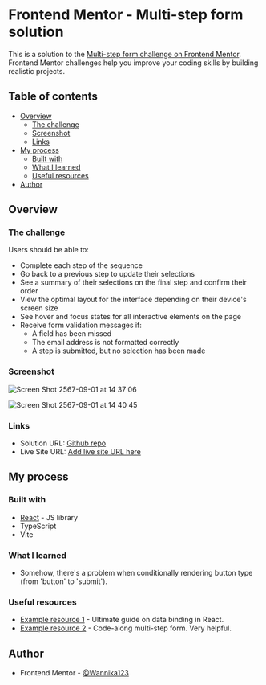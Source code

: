 # Frontend Mentor - Multi-step form solution

This is a solution to the [Multi-step form challenge on Frontend Mentor](https://www.frontendmentor.io/challenges/multistep-form-YVAnSdqQBJ). Frontend Mentor challenges help you improve your coding skills by building realistic projects. 

## Table of contents

- [Overview](#overview)
  - [The challenge](#the-challenge)
  - [Screenshot](#screenshot)
  - [Links](#links)
- [My process](#my-process)
  - [Built with](#built-with)
  - [What I learned](#what-i-learned)
  - [Useful resources](#useful-resources)
- [Author](#author)

## Overview

### The challenge

Users should be able to:

- Complete each step of the sequence
- Go back to a previous step to update their selections
- See a summary of their selections on the final step and confirm their order
- View the optimal layout for the interface depending on their device's screen size
- See hover and focus states for all interactive elements on the page
- Receive form validation messages if:
  - A field has been missed
  - The email address is not formatted correctly
  - A step is submitted, but no selection has been made

### Screenshot

![Screen Shot 2567-09-01 at 14 37 06](https://github.com/user-attachments/assets/17053bd2-18c1-4087-9e36-709968719ca5)

![Screen Shot 2567-09-01 at 14 40 45](https://github.com/user-attachments/assets/059a652f-aeb1-4cb6-9676-3abc3d947a72)

### Links

- Solution URL: [Github repo](https://github.com/Wannika123/fem-multi-step-form)
- Live Site URL: [Add live site URL here](https://your-live-site-url.com)

## My process

### Built with

- [React](https://reactjs.org/) - JS library
- TypeScript
- Vite

### What I learned

- Somehow, there's a problem when conditionally rendering button type (from 'button' to 'submit'). 

### Useful resources

- [Example resource 1](https://www.joshwcomeau.com/react/data-binding/) - Ultimate guide on data binding in React.
- [Example resource 2](https://www.youtube.com/watch?v=uDCBSnWkuH0&list=PPSV) - Code-along multi-step form. Very helpful.

## Author

- Frontend Mentor - [@Wannika123](https://www.frontendmentor.io/profile/Wannika123)